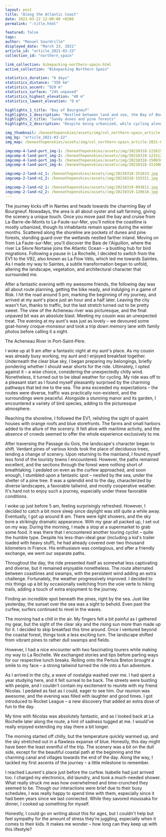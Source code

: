 ```yaml
---
layout: post
title: "Along the Atlantic Coast"
date: 2021-03-22 12:00:00 +0200
permalink: ":title.html"

featured: false
tags:
author: "Manuel Sourdrille"
displayed_date: "March 23, 2021"
article_id: "article_2021-03-23"
collection_id: "northern_spain"

link_collection: bikepacking-northern-spain.html
active_collection: "Bikepacking Northern Spain"

statistics_duration: "6 days"
statistics_distance: "350 km"
statistics_ascent: "920 m"
statistics_surface: "24% unpaved"
statistics_highest_elevation: "40 m"
statistics_lowest_elevation: "0 m"

highlights_1_title: "Bay of Bourgneuf"
highlights_1_description: "Nestled between land and sea, the Bay of Bourgneuf is a charming and picturesque bay where oyster and salt farming create a harmonious landscape."
highlights_2_title: "Sandy dunes and pine forests"
highlights_2_description: "Despite being urbanized, while cycling along the EV1 between La-Barre-de-Monts and La-Faute-sur-Mer, you'll come across beautiful patches of sandy dunes and pine forests. Moreover, you'll be treated to the gentle and constant embrace of the ocean breeze."

img_thumbnail: /beneathopenskies/assets/img/col_northern-spain_article-2021-03-22_thumbnail.jpg
img_bg: "article_2021-03-22"
img_map: /beneathopenskies/assets/img/col_northern-spain_article-2021-03-22_map.jpg

imgcomp-4-land-port_img-1: /beneathopenskies/assets/img/20210318-121619.jpg
imgcomp-4-land-port_img-2: /beneathopenskies/assets/img/20210318-121512.jpg
imgcomp-4-land-port_img-3: /beneathopenskies/assets/img/20210318-150830.jpg
imgcomp-4-land-port_img-4: /beneathopenskies/assets/img/20210318-151908.jpg

imgcomp-2-land-n1_1: /beneathopenskies/assets/img/20210318-151833.jpg
imgcomp-2-land-n1_2: /beneathopenskies/assets/img/20210318-155321.jpg

imgcomp-2-land-n2_1: /beneathopenskies/assets/img/20210319-093811.jpg
imgcomp-2-land-n2_2: /beneathopenskies/assets/img/20210319-120618.jpg
---
```


The journey kicks off in Nantes and heads towards the charming Bay of Bourgneuf. Nowadays, the area is all about oyster and salt farming, giving the scenery a unique touch. Once you move past the bay and cruise from La-Barre-de-Monts to La-Faute-sur-Mer, you'll notice the coastline is mostly urbanized, though its inhabitants remain sparse during the winter months. Scattered along the shoreline are pockets of dunes and pine forests, standing guard over the wetlands nestled farther inland. Moving on from La Faute-sur-Mer, you'll discover the Baie de l'Aiguillon, where the river La Sèvre Nortaise joins the Atlantic Ocean – a bustling hub for bird migrations. Following a pause in La Rochelle, I decided to switch from the EV1 to the V92, also known as La Flow Vélo, which led me towards Saintes. As I made my way to Saintes, a subtle transformation began to unfold, altering the landscape, vegetation, and architectural character that surrounded me.

After a fantastic evening with my awesome friends, the following day was all about route planning, getting the bike ready, and indulging in a game of Risk. I hit the road around 5 pm, marking the beginning of my journey, and arrived at my aunt's place just an hour and a half later. Leaving the city wasn't fun, thanks to traffic, but the last stretch turned out to be pretty sweet. The view of the Acheneau river was picturesque, and the final unpaved bit was an absolute blast. Meeting my cousin was an unexpected treat. The evening at my aunt's was just as lovely – we devoured some goat-honey croque-monsieur and took a trip down memory lane with family photos before calling it a night.

The Acheneau River in Port-Saint-Père.

I woke up at 9 am after a fantastic night at my aunt's place. As my cousin was already busy working, my aunt and I enjoyed breakfast together. Underneath the clear blue sky, I began preparing my belongings, briefly pondering whether I should wear shorts for the ride. Ultimately, I opted against it – a wise choice, considering the unexpectedly chilly wind. Nonetheless, it turned out to be ideal weather for cycling. My ride was off to a pleasant start as I found myself pleasantly surprised by the charming pathways that led me to the sea. The area exceeded my expectations – the routes were diverse, traffic was practically non-existent, and the surroundings were peaceful. Alongside a stunning manor and its garden, I encountered a variety of bird species, adding to the picturesque atmosphere. <br>

Reaching the shoreline, I followed the EV1, relishing the sight of quaint houses with orange roofs and blue storefronts. The farms and small harbors added to the allure of the scenery. It felt alive with maritime activity, and the absence of crowds seemed to offer the whole experience exclusively to me.

After traversing the Passage du Gois, the landscape's character began to shift. Verdant pines of various kinds took the place of deciduous trees, lending a change of scenery. Upon returning to the mainland, I found myself less fond of the touristy towns I encountered. However, the paths remained excellent, and the sections through the forest were nothing short of breathtaking. I pedaled on even as the curfew approached, and soon enough, I stumbled upon a fantastic spot – nestled by the sea, under the shelter of a pine tree. It was a splendid end to the day, characterized by diverse landscapes, a favorable tailwind, and mostly cooperative weather. It's hard not to enjoy such a journey, especially under these favorable conditions.

I woke up just before 5 am, feeling surprisingly refreshed. However, I decided to catch a bit more sleep since daylight was still quite a while away. Eventually, I got up around 8 am. There were light showers, and the sky bore a strikingly dramatic appearance. With my gear all packed up, I set out on my way. During the morning, I made a stop at a supermarket to grab some food. It was there that I encountered another touring cyclist – quite the humble type. Despite his less-than-ideal gear (including a kid's trailer loaded with heavy stuff), he had already covered over two thousand kilometers in France. His enthusiasm was contagious, and after a friendly exchange, we went our separate paths.

Throughout the day, the ride presented itself as somewhat less captivating and diverse, but it remained enjoyable nonetheless. The route alternated between coastlines and swamps, with the persistent wind adding an extra challenge. Fortunately, the weather progressively improved. I decided to mix things up a bit by occasionally switching from the voie verte to hiking trails, adding a touch of extra enjoyment to the journey.

Finding an incredible spot beneath the pines, right by the sea. Just like yesterday, the sunset over the sea was a sight to behold. Even past the curfew, surfers continued to revel in the waves.

The morning had a chill in the air. My fingers felt a bit painful as I gathered my gear, but the sight of the clear sky and the rising sun more than made up for it. I decided to skip breakfast this time around. Once I ventured beyond the coastal forest, things took a less exciting turn. The landscape shifted from vibrant pines to rather dull swamps and fields.

However, I had a nice encounter with two fascinating tourers while making my way to La Rochelle. We exchanged stories and tips before parting ways for our respective lunch breaks. Rolling onto the Pertuis Breton brought a smile to my face – a strong tailwind turned the ride into a fun adventure.

As I arrived in the city, a wave of nostalgia washed over me. I had spent a year studying here, and it felt surreal to be back. The streets were bustling with people, and I couldn't contain my excitement to reunite with my friend Nicolas. I pedaled as fast as I could, eager to see him. Our reunion was awesome, and the evening was filled with laughter and good times. I got introduced to Rocket League – a new discovery that added an extra dose of fun to the day.

My time with Nicolas was absolutely fantastic, and as I looked back at La Rochelle later along the route, a hint of sadness tugged at me. I would've really enjoyed extending my stay there a bit longer.

The morning started off chilly, but the temperature quickly warmed up, and the sky stretched out in a flawless expanse of blue. Honestly, this day might have been the least eventful of the trip. The scenery was a bit on the dull side, except for the beautiful coastal path at the beginning and the charming canal and villages towards the end of the day. Along the way, I tackled my first ascents of the journey – a little milestone to remember.

I reached Laurent's place just before the curfew. Isabelle had just arrived too. I charged my electronics, did laundry, and took a much-needed shower. What really struck me was how overwhelmed and time-crunched they seemed to be. Though our interactions were brief due to their busy schedules, I was really happy to spend time with them, especially since it had been years since we last connected. While they savored moussaka for dinner, I cooked up something for myself.

Honestly, I could go on writing about this for ages, but I couldn't help but feel sympathy for the amount of stress they're juggling, especially when it comes to their kids. It makes me wonder – how long can they keep up with this lifestyle?
